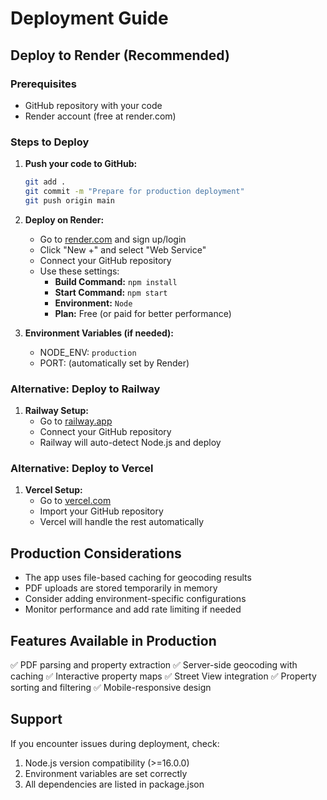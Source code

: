 # Deployment Guide

## Deploy to Render (Recommended)

### Prerequisites
- GitHub repository with your code
- Render account (free at render.com)

### Steps to Deploy

1. **Push your code to GitHub:**
   ```bash
   git add .
   git commit -m "Prepare for production deployment"
   git push origin main
   ```

2. **Deploy on Render:**
   - Go to [render.com](https://render.com) and sign up/login
   - Click "New +" and select "Web Service"
   - Connect your GitHub repository
   - Use these settings:
     - **Build Command:** `npm install`
     - **Start Command:** `npm start`
     - **Environment:** `Node`
     - **Plan:** Free (or paid for better performance)

3. **Environment Variables (if needed):**
   - NODE_ENV: `production`
   - PORT: (automatically set by Render)

### Alternative: Deploy to Railway

1. **Railway Setup:**
   - Go to [railway.app](https://railway.app)
   - Connect your GitHub repository
   - Railway will auto-detect Node.js and deploy

### Alternative: Deploy to Vercel

1. **Vercel Setup:**
   - Go to [vercel.com](https://vercel.com)
   - Import your GitHub repository
   - Vercel will handle the rest automatically

## Production Considerations

- The app uses file-based caching for geocoding results
- PDF uploads are stored temporarily in memory
- Consider adding environment-specific configurations
- Monitor performance and add rate limiting if needed

## Features Available in Production

✅ PDF parsing and property extraction
✅ Server-side geocoding with caching
✅ Interactive property maps
✅ Street View integration
✅ Property sorting and filtering
✅ Mobile-responsive design

## Support

If you encounter issues during deployment, check:
1. Node.js version compatibility (>=16.0.0)
2. Environment variables are set correctly
3. All dependencies are listed in package.json

